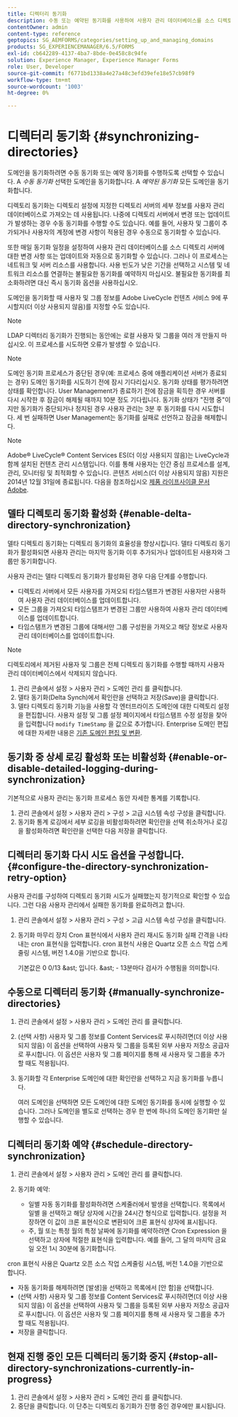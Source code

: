 ```yaml
---
title: 디렉터리 동기화
description: 수동 또는 예약된 동기화를 사용하여 사용자 관리 데이터베이스를 소스 디렉토리 서버의 변경 사항과 동기화하는 방법에 대해 알아봅니다.
contentOwner: admin
content-type: reference
geptopics: SG_AEMFORMS/categories/setting_up_and_managing_domains
products: SG_EXPERIENCEMANAGER/6.5/FORMS
exl-id: cb642289-4137-4ba7-8bde-0e458c8c94fe
solution: Experience Manager, Experience Manager Forms
role: User, Developer
source-git-commit: f6771bd1338a4e27a48c3efd39efe18e57cb98f9
workflow-type: tm+mt
source-wordcount: '1003'
ht-degree: 0%

---
```


# 디렉터리 동기화 {#synchronizing-directories}

도메인을 동기화하려면 수동 동기화 또는 예약 동기화를 수행하도록 선택할 수 있습니다. A *수동 동기화* 선택한 도메인을 동기화합니다. A *예약된 동기화* 모든 도메인을 동기화합니다.

디렉토리 동기화는 디렉토리 설정에 지정한 디렉토리 서버의 세부 정보를 사용자 관리 데이터베이스로 가져오는 데 사용됩니다. 나중에 디렉토리 서버에서 변경 또는 업데이트가 발생하는 경우 수동 동기화를 수행할 수도 있습니다. 예를 들어, 사용자 및 그룹이 추가되거나 사용자의 계정에 변경 사항이 적용된 경우 수동으로 동기화할 수 있습니다.

또한 매일 동기화 일정을 설정하여 사용자 관리 데이터베이스를 소스 디렉토리 서버에 대한 변경 사항 또는 업데이트와 자동으로 동기화할 수 있습니다. 그러나 이 프로세스는 네트워크 및 서버 리소스를 사용합니다. 사용 빈도가 낮은 기간을 선택하고 시스템 및 네트워크 리소스를 연결하는 불필요한 동기화를 예약하지 마십시오. 불필요한 동기화를 최소화하려면 대신 즉시 동기화 옵션을 사용하십시오.

도메인을 동기화할 때 사용자 및 그룹 정보를 Adobe LiveCycle 컨텐츠 서비스 9에 푸시할지(더 이상 사용되지 않음)를 지정할 수도 있습니다.

>[!NOTE]
>
>LDAP 디렉터리 동기화가 진행되는 동안에는 로컬 사용자 및 그룹을 여러 개 만들지 마십시오. 이 프로세스를 시도하면 오류가 발생할 수 있습니다.

>[!NOTE]
>
>도메인 동기화 프로세스가 중단된 경우(예: 프로세스 중에 애플리케이션 서버가 종료되는 경우) 도메인 동기화를 시도하기 전에 잠시 기다리십시오. 동기화 상태를 평가하려면 상태를 확인합니다. User Management가 종료하기 전에 잠금을 획득한 경우 서버를 다시 시작한 후 잠금이 해제될 때까지 10분 정도 기다립니다. 동기화 상태가 &quot;진행 중&quot;이지만 동기화가 중단되거나 정지된 경우 사용자 관리는 3분 후 동기화를 다시 시도합니다. 세 번 실패하면 User Management는 동기화를 실패로 선언하고 잠금을 해제합니다.

>[!NOTE]
>
>Adobe® LiveCycle® Content Services ES(더 이상 사용되지 않음)는 LiveCycle과 함께 설치된 컨텐츠 관리 시스템입니다. 이를 통해 사용자는 인간 중심 프로세스를 설계, 관리, 모니터링 및 최적화할 수 있습니다. 콘텐츠 서비스(더 이상 사용되지 않음) 지원은 2014년 12월 31일에 종료됩니다. 다음을 참조하십시오 [제품 라이프사이클 문서 Adobe](https://www.adobe.com/support/products/enterprise/eol/eol_matrix.html).

## 델타 디렉토리 동기화 활성화 {#enable-delta-directory-synchronization}

델타 디렉토리 동기화는 디렉토리 동기화의 효율성을 향상시킵니다. 델타 디렉토리 동기화가 활성화되면 사용자 관리는 마지막 동기화 이후 추가되거나 업데이트된 사용자와 그룹만 동기화합니다.

사용자 관리는 델타 디렉토리 동기화가 활성화된 경우 다음 단계를 수행합니다.

* 디렉토리 서버에서 모든 사용자를 가져오되 타임스탬프가 변경된 사용자만 사용하여 사용자 관리 데이터베이스를 업데이트합니다.
* 모든 그룹을 가져오되 타임스탬프가 변경된 그룹만 사용하여 사용자 관리 데이터베이스를 업데이트합니다.
* 타임스탬프가 변경된 그룹에 대해서만 그룹 구성원을 가져오고 해당 정보로 사용자 관리 데이터베이스를 업데이트합니다.

>[!NOTE]
>
>디렉토리에서 제거된 사용자 및 그룹은 전체 디렉토리 동기화를 수행할 때까지 사용자 관리 데이터베이스에서 삭제되지 않습니다.

1. 관리 콘솔에서 설정 > 사용자 관리 > 도메인 관리 를 클릭합니다.
1. 델타 동기화(Delta Synch)에서 확인란을 선택하고 저장(Save)을 클릭합니다.
1. 델타 디렉토리 동기화 기능을 사용할 각 엔터프라이즈 도메인에 대한 디렉토리 설정을 편집합니다. 사용자 설정 및 그룹 설정 페이지에서 타임스탬프 수정 설정을 찾아 을 입력합니다 `modify TimeStamp` 을 값으로 추가합니다. Enterprise 도메인 편집에 대한 자세한 내용은 [기존 도메인 편집 및 변환](/help/forms/using/admin-help/editing-converting-existing-domains.md#editing-and-converting-existing-domains).

## 동기화 중 상세 로깅 활성화 또는 비활성화 {#enable-or-disable-detailed-logging-during-synchronization}

기본적으로 사용자 관리는 동기화 프로세스 동안 자세한 통계를 기록합니다.

1. 관리 콘솔에서 설정 > 사용자 관리 > 구성 > 고급 시스템 속성 구성을 클릭합니다.
1. 동기화 통계 로깅에서 세부 로깅을 비활성화하려면 확인란을 선택 취소하거나 로깅을 활성화하려면 확인란을 선택한 다음 저장을 클릭합니다.

## 디렉터리 동기화 다시 시도 옵션을 구성합니다. {#configure-the-directory-synchronization-retry-option}

사용자 관리를 구성하여 디렉토리 동기화 시도가 실패했는지 정기적으로 확인할 수 있습니다. 그런 다음 사용자 관리에서 실패한 동기화를 완료하려고 합니다.

1. 관리 콘솔에서 설정 > 사용자 관리 > 구성 > 고급 시스템 속성 구성을 클릭합니다.
1. 동기화 마무리 장치 Cron 표현식에서 사용자 관리 재시도 동기화 실패 간격을 나타내는 cron 표현식을 입력합니다. cron 표현식 사용은 Quartz 오픈 소스 작업 스케줄링 시스템, 버전 1.4.0을 기반으로 합니다.

   기본값은 0 0/13 &amp;ast; 입니다. &amp;ast; - 13분마다 검사가 수행됨을 의미합니다.

## 수동으로 디렉터리 동기화 {#manually-synchronize-directories}

1. 관리 콘솔에서 설정 > 사용자 관리 > 도메인 관리 를 클릭합니다.
1. (선택 사항) 사용자 및 그룹 정보를 Content Services로 푸시하려면(더 이상 사용되지 않음) 이 옵션을 선택하여 사용자 및 그룹을 등록된 외부 사용자 저장소 공급자로 푸시합니다. 이 옵션은 사용자 및 그룹 페이지를 통해 새 사용자 및 그룹을 추가할 때도 적용됩니다.
1. 동기화할 각 Enterprise 도메인에 대한 확인란을 선택하고 지금 동기화를 누릅니다.

   여러 도메인을 선택하면 모든 도메인에 대한 도메인 동기화를 동시에 실행할 수 있습니다. 그러나 도메인을 별도로 선택하는 경우 한 번에 하나의 도메인 동기화만 실행할 수 있습니다.

## 디렉터리 동기화 예약 {#schedule-directory-synchronization}

1. 관리 콘솔에서 설정 > 사용자 관리 > 도메인 관리 를 클릭합니다.
1. 동기화 예약:

   * 일별 자동 동기화를 활성화하려면 스케줄러에서 발생을 선택합니다. 목록에서 일별 을 선택하고 해당 상자에 시간을 24시간 형식으로 입력합니다. 설정을 저장하면 이 값이 크론 표현식으로 변환되어 크론 표현식 상자에 표시됩니다.
   * 주, 월 또는 특정 월의 특정 날짜에 동기화를 예약하려면 Cron Expression 을 선택하고 상자에 적절한 표현식을 입력합니다. 예를 들어, 그 달의 마지막 금요일 오전 1시 30분에 동기화합니다.

cron 표현식 사용은 Quartz 오픈 소스 작업 스케줄링 시스템, 버전 1.4.0을 기반으로 합니다.

* 자동 동기화를 해제하려면 [발생]을 선택하고 목록에서 [안 함]을 선택합니다.
* (선택 사항) 사용자 및 그룹 정보를 Content Services로 푸시하려면(더 이상 사용되지 않음) 이 옵션을 선택하여 사용자 및 그룹을 등록된 외부 사용자 저장소 공급자로 푸시합니다. 이 옵션은 사용자 및 그룹 페이지를 통해 새 사용자 및 그룹을 추가할 때도 적용됩니다.
* 저장을 클릭합니다.

## 현재 진행 중인 모든 디렉터리 동기화 중지 {#stop-all-directory-synchronizations-currently-in-progress}

1. 관리 콘솔에서 설정 > 사용자 관리 > 도메인 관리 를 클릭합니다.
1. 중단을 클릭합니다. 이 단추는 디렉토리 동기화가 진행 중인 경우에만 표시됩니다.
